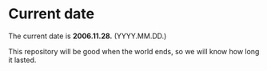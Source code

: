 # Current date

The current date is **2006.11.28.** (YYYY.MM.DD.)

This repository will be good when the world ends, so we will know how long it lasted.